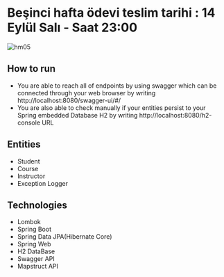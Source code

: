 # Beşinci hafta ödevi teslim tarihi : 14 Eylül Salı - Saat 23:00

![hm05](https://user-images.githubusercontent.com/45206582/132606840-bcc89ab7-37f4-4bbd-a950-227b838b0b3c.PNG)

## How to run
* You are able to reach all of endpoints by using swagger which can be connected through your web browser by writing http://localhost:8080/swagger-ui/#/
* You are also able to check manually if your entities persist to your Spring embedded Database H2 by writing http://localhost:8080/h2-console URL

## Entities
* Student
* Course
* Instructor
* Exception Logger

## Technologies 
* Lombok
* Spring Boot
* Spring Data JPA(Hibernate Core)
* Spring Web
* H2 DataBase
* Swagger API
* Mapstruct API
